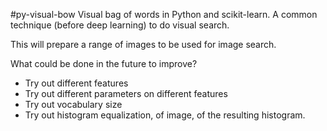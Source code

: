 #py-visual-bow
Visual bag of words in Python and scikit-learn. A common technique (before deep learning) to do visual search.

This will prepare a range of images to be used for image search.

What could be done in the future to improve?
- Try out different features
- Try out different parameters on different features
- Try out vocabulary size
- Try out histogram equalization, of image, of the resulting histogram.